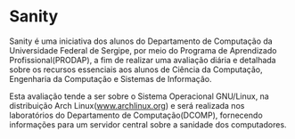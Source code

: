 # Sanity

Sanity é uma iniciativa dos alunos do Departamento de Computação da Universidade Federal de Sergipe, por meio do Programa de Aprendizado Profissional(PRODAP), a fim de realizar uma avaliação diária e detalhada sobre os recursos essenciais aos alunos de Ciência da Computação, Engenharia da Computação e Sistemas de Informação.

Esta avaliação tende a ser sobre o Sistema Operacional GNU/Linux, na distribuição Arch Linux(www.archlinux.org) e será realizada nos laboratórios do Departamento de Computação(DCOMP), fornecendo informações para um servidor central sobre a sanidade dos computadores.
